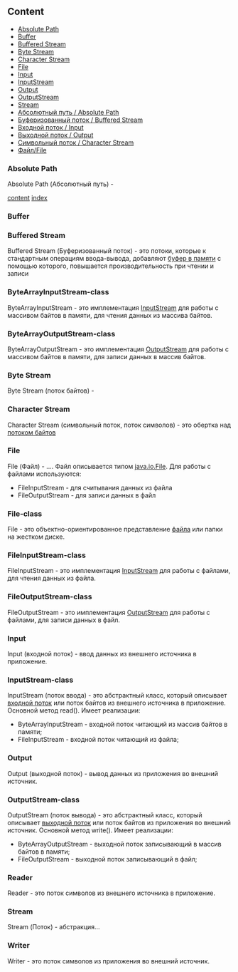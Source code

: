 ## Content

* [Absolute Path](#absolute-path)
* [Buffer](#buffer)
* [Buffered Stream](#buffered-stream)
* [Byte Stream](#byte-stream)
* [Character Stream](#character-stream)
* [File](#file)
* [Input](#input)
* [InputStream](#inputstream-class)
* [Output](#output)
* [OutputStream](#outputstream-class)
* [Stream](#stream)
* [Абсолютный путь / Absolute Path](#absolute-path)
* [Буферизованный поток / Buffered Stream](#buffered-stream)
* [Входной поток / Input](#input)
* [Выходной поток / Output](#output)
* [Символьный поток / Character Stream](#character-stream)
* [Файл/File](#file)


### Absolute Path
Absolute Path (Абсолютный путь) - 

[content](#content) [index](/index.md)

### Buffer

### Buffered Stream
Buffered Stream (Буферизованный поток) - это потоки, которые к стандартным операциям ввода-вывода, добавляют [буфер в памяти](#buffer) с помощью которого, повышается производительность при чтении и записи

### ByteArrayInputStream-class
ByteArrayInputStream - это имплементация [InputStream](#inputstream-class) для работы с массивом байтов в памяти, для чтения данных из массива байтов.

### ByteArrayOutputStream-class
ByteArrayOutputStream - это имплементация [OutputStream](#outputstream-class) для работы с массивом байтов в памяти, для записи данных в массив байтов.

### Byte Stream
Byte Stream (поток байтов) - 

### Character Stream
Character Stream (символьный поток, поток символов) - это обертка над [потоком байтов](#byte-stream)

### File
File (Файл) - .... Файл описывается типом [java.io.File](#file-class). Для работы с файлами используются:
* FileInputStream - для считывания данных из файла
* FileOutputStream - для записи данных в файл

### File-class
File - это объектно-ориентированное представление [файла](#file) или папки на жестком диске.

### FileInputStream-class
FileInputStream - это имплементация [InputStream](#inputstream-class) для работы с файлами, для чтения данных из файла.

### FileOutputStream-class
FileOutputStream - это имплементация [OutputStream](#outputstream-class) для работы с файлами, для записи данных в файл.

### Input
Input (входной поток) - ввод данных из внешнего источника в приложение. 

### InputStream-class
InputStream (поток ввода) - это абстрактный класс, который описывает [входной поток](#input) или поток байтов из внешнего источника в приложение. Основной метод read(). Имеет реализации:
* ByteArrayInputStream - входной поток читающий из массив байтов в памяти;
* FileInputStream - входной поток читающий из файла;

### Output
Output (выходной поток) - вывод данных из приложения во внешний источник.

### OutputStream-class
OutputStream (поток вывода) - это абстрактный класс, который описывает [выходной поток](#output) или поток байтов из приложения во внешний источник. Основной метод write(). Имеет реализации:
* ByteArrayOutputStream - выходной поток записывающий в массив байтов в памяти;
* FileOutputStream - выходной поток записывающий в файл;

### Reader
Reader - это поток символов из внешнего источника в приложение.

### Stream
Stream (Поток) - абстракция... 

### Writer
Writer - это поток символов из приложения во внешний источник.